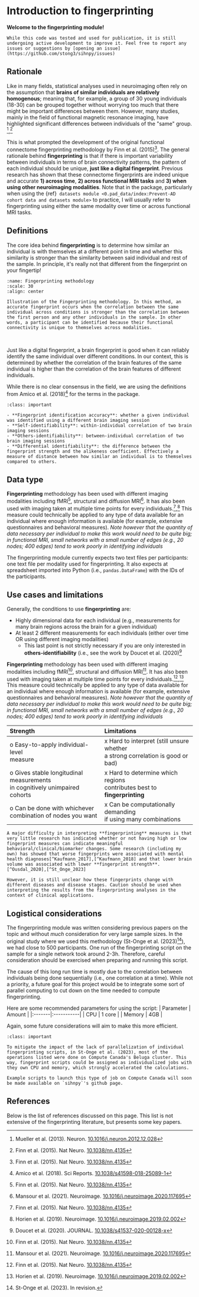 # Introduction to fingerprinting

**Welcome to the fingerprinting module!**

```{note}
While this code was tested and used for publication, it is still undergoing active development to improve it. Feel free to report any issues or suggestions by [opening an issue](https://github.com/stong3/sihnpy/issues)
```

## Rationale

Like in many fields, statistical analyses used in neuroimaging often rely on the assumption that **brains of similar individuals are relatively homogenous**; meaning that, for example, a group of 30 young individuals (18-30) can be grouped together without worrying too much that there might be important differences between them. However, many studies, mainly in the field of functional magnetic resonance imaging, have highlighted significant differences between individuals of the "same" group. [^Mueller_2013],[^Finn_2015] 

This is what prompted the development of the original functional connectome fingerprinting methodology by Finn et al. (2015)[^Finn_2015]. The general rationale behind **fingerprinting** is that if there is important variability between individuals in terms of brain connectivity patterns, the pattern of each individual should be unique, **just like a digital fingerprint**. Previous research has shown that these connectome fingerprints are indeed unique and accurate **1) across time**, **2) across functional MRI tasks** and **3) when using other neuroimaging modalities**. Note that in the package, particularly when using the {ref}` datasets module <0.pad_data/index:Prevent-AD cohort data and datasets module>` to practice, I will usually refer to fingerprinting using either the same modality over time or across functional MRI tasks.

## Definitions

The core idea behind **fingerprinting** is to determine how similar an individual is with themselves at a different point in time and whether this similarity is stronger than the similarity between said individual and rest of the sample. In principle, it's really not that different from the fingerprint on your fingertip!

```{figure} ../images/fp_metho.png
:name: Fingerprinting methodology
:scale: 30
:align: center

Illustration of the Fingerprinting methodology. In this method, an accurate fingerprint occurs when the correlation between the same individual across conditions is stronger than the correlation between the first person and any other individuals in the sample. In other words, a participant can be identified because their functional connectivity is unique to themselves across modalities.
```
<br>

Just like a digital fingerprint, a brain fingerprint is good when it can reliably identify the same individual over different conditions. In our context, this is determined by whether the correlation of the brain features of the same individual is higher than the correlation of the brain features of different individuals.

While there is no clear consensus in the field, we are using the definitions from Amico et al. (2018)[^Amico_2018] for the terms in the package.

```{admonition} Definitions
:class: important

- **Fingerprint identification accuracy**: whether a given individual was identified using a different brain imaging session
- **Self-identifiability**: within-individual correlation of two brain imaging sessions
- **Others-identifiability**: between-individual correlation of two brain imaging sessions
- **Differential identifiability**: the difference between the fingerprint strength and the alikeness coefficient. Effectively a measure of distance between how similar an individual is to themselves compared to others.
```

## Data type

**Fingerprinting** methodology has been used with different imaging modalities including fMRI[^Finn_2015], structural and diffusion MRI[^Mansour_2021]. It has also been used with imaging taken at multiple time points for every individuals.[^Finn_2015],[^Horien_2019] This measure could technically be applied to any type of data available for an individual where enough information is available (for example, extensive questionnaires and behavioral measures). *Note however that the quantity of data necessary per individual to make this work would need to be quite big; in functional MRI, small networks with a small number of edges (e.g., 20 nodes; 400 edges) tend to work poorly in identifying individuals*

The fingerprinting module currently expects two text files per participants: one text file per modality used for fingerprinting. It also expects at spreadsheet imported into Python (i.e., `pandas.DataFrame`) with the IDs of the participants.

## Use cases and limitations

Generally, the conditions to use **fingerprinting** are:
* Highly dimensional data for each individual (e.g., measurements for many brain regions across the brain for a given individual)
* At least 2 different measurements for each individuals (either over time OR using different imaging modalities)
    * This last point is not strictly necessary if you are only interested in **others-identifiability** (i.e., see the work by Doucet et al. (2020)[^Doucet_2020]

**Fingerprinting** methodology has been used with different imaging modalities including fMRI[^Finn_2015], structural and diffusion MRI[^Mansour_2021]. It has also been used with imaging taken at multiple time points for every individuals.[^Finn_2015],[^Horien_2019] This measure could technically be applied to any type of data available for an individual where enough information is available (for example, extensive questionnaires and behavioral measures). *Note however that the quantity of data necessary per individual to make this work would need to be quite big; in functional MRI, small networks with a small number of edges (e.g., 20 nodes; 400 edges) tend to work poorly in identifying individuals*

|Strength|Limitations|
|:-------|:-----------|
| o Easy-to-apply individual-level <br> measure | x Hard to interpret (still unsure whether <br> a strong correlation is good or bad)|
| o Gives stable longitudinal measurements <br> in cognitively unimpaired cohorts| x Hard to determine which regions <br> contributes best to **fingerprinting**|
| o Can be done with whichever <br> combination of nodes you want | x Can be computationally demanding <br> if using many combinations |

```{warning}
A major difficulty in interpreting **fingerprinting** measures is that very little research has indicated whether or not having high or low fingerprint measures can indicate meaningful behavioral/clinical/biomarker changes. Some research (including my own) has showed that worse fingerprints were associated with mental health diagnoses[^Kaufmann_2017],[^Kaufmann_2018] and that lower brain volume was associated with lower **fingerprint strength**. [^Ousdal_2020],[^St_Onge_2023]

However, it is still unclear how these fingerprints change with different diseases and disease stages. Caution should be used when interpreting the results from the fingerprinting analyses in the context of clinical applications.
```

## Logistical considerations

The fingerprinting module was written considering previous papers on the topic and without *much* consideration for very large sample sizes. In the original study where we used this methodology (St-Onge et al. (2023)[^St_Onge_2023]), we had close to 500 participants. One run of the fingerprinting script on the sample for a single network took around 2-3h. Therefore, careful consideration should be exercised when preparing and running this script.

The cause of this long run time is mostly due to the correlation between individuals being done sequentially (i.e., one correlation at a time). While not a priority, a future goal for this project would be to integrate some sort of parallel computing to cut down on the time needed to compute fingerprinting.

Here are some recommended parameters for using the script:
| Parameter | Amount |
|:-------|:-----------|
| CPU | 1 core |
| Memory | 4GB |

Again, some future considerations will aim to make this more efficient.

```{admonition} DRAC HPCs
:class: important

To mitigate the impact of the lack of parallelization of individual fingerprinting scripts, in St-Onge et al. (2023), most of the operations listed were done on Compute Canada's Beluga cluster. This way, fingerprint scripts could be assigned as individualized jobs with they own CPU and memory, which strongly accelerated the calculations.

Example scripts to launch this type of job on Compute Canada will soon be made available on `sihnpy`'s github page.
```

## References

Below is the list of references discussed on this page. This list is not extensive of the fingerprinting literature, but presents some key papers.

[^Mueller_2013]: Mueller et al. (2013). Neuron. [10.1016/j.neuron.2012.12.028](https://doi.org/10.1016/j.neuron.2012.12.028)
[^Finn_2015]: Finn et al. (2015). Nat Neuro. [10.1038/nn.4135](https://doi.org/10.1038/nn.4135)
[^Doucet_2020]: Doucet et al. (2020). JOURNAL. [10.1038/s41537-020-00128-x](https://doi.org/10.1038/s41537-020-00128-x)
[^Amico_2018]: Amico et al. (2018). Sci Reports. [10.1038/s41598-018-25089-1](https://doi.org/10.1038/s41598-018-25089-1)
[^Mansour_2021]: Mansour et al. (2021). Neuroimage. [10.1016/j.neuroimage.2020.117695](https://doi.org/10.1016/j.neuroimage.2020.117695)
[^Horien_2019]: Horien et al. (2019). Neuroimage. [10.1016/j.neuroimage.2019.02.002](https://doi.org/10.1016/j.neuroimage.2019.02.002)
[^Kaufmann_2017]: Kaufmann et al. (2017). Nat Neuro. [10.1038/nn.4511](https://doi.org/10.1038/nn.4511)
[^Kaufmann_2018]: Kaufmann et al. (2018). JAMA Psychiatry. [10.1001/jamapsychiatry.2018.0844](https://doi.org/10.1001/jamapsychiatry.2018.0844)
[^Ousdal_2020]: Ousdal et al. (2020). Hum Brain Mapp. [10.1002/hbm.24833](https://10.1002/hbm.24833)
[^St_Onge_2023]: St-Onge et al. (2023). In revision.